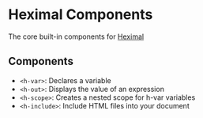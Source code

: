 # Heximal Components

The core built-in components for [Heximal](https://www.npmjs.com/package/heximal)

## Components

- `<h-var>`: Declares a variable
- `<h-out>`: Displays the value of an expression
- `<h-scope>`: Creates a nested scope for h-var variables
- `<h-include>`: Include HTML files into your document
